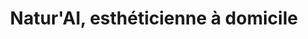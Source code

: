 ---
title: "Natur'Al, esthéticienne à domicile"
url: /saint-martin-de-seignanx/natural-estheticienne-a-domicile/
shop: beauté
---